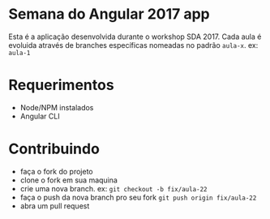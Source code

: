 # Semana do Angular 2017 app

Esta é a aplicação desenvolvida durante o workshop SDA 2017. Cada aula é evoluida através de branches específicas nomeadas no padrão `aula-x`. ex: `aula-1`

# Requerimentos

- Node/NPM instalados
- Angular CLI

# Contribuindo

- faça o fork do projeto
- clone o fork em sua maquina
- crie uma nova branch. ex: `git checkout -b fix/aula-22`
- faça o push da nova branch pro seu fork `git push origin fix/aula-22`
- abra um pull request
